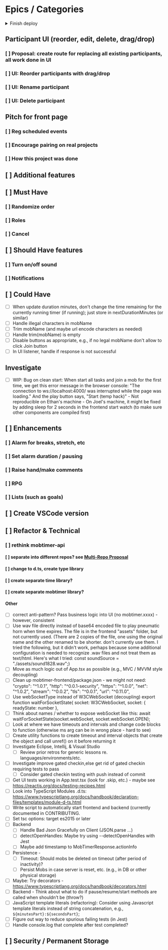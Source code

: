 # Epics / Categories

<details><summary>Finish deploy</summary><blockquote>

- Copy changes from mobtimer-new repo, mobtimer-frontend</summary>

- <details><summary> Deploy mobtimer-frontend to render.com (or vercel.com)</summary><blockquote>

  - [ ] Set REACT_APP_WEBSOCKET_URL to something like: wss://final1-u56m.onrender.com
  - [ ] Verify working
  - [ ] Update CONTRIBUTING.md

</blockquote></details>

</blockquote></details>

## Participant UI (reorder, edit, delete, drag/drop)

### [ ] Proposal: create route for replacing all existing participants, all work done in UI

### [ ] UI: Reorder participants with drag/drop

### [ ] UI: Rename participant

### [ ] UI: Delete participant

## Pitch for front page

### [ ] Reg scheduled events

### [ ] Encourage pairing on real projects

### [ ] How this project was done

## [ ] Additional features

## [ ] Must Have

### [ ] Randomize order

### [ ] Roles

### [ ] Cancel

## [ ] Should Have features

### [ ] Turn on/off sound

### [ ] Notifications

## [ ] Could Have

- [ ] When update duration minutes, don't change the time remaining for the currently running timer (if running); just store in nextDurationMinutes (or similar)
- [ ] Handle illegal characters in mobName
- [ ] Trim mobName (and maybe url encode characters as needed)
- [ ] Handle trim(mobName) is empty
- [ ] Disable buttons as appropriate, e.g., if no legal mobName don't allow to click Join button
- [ ] In UI listener, handle if response is not successful

## Investigate

- [ ] WIP: Bug on clean start: When start all tasks and join a mob for the first time, we get this error message in the browser console: "The connection to ws://localhost:4000/ was interrupted while the page was loading." And the play button says, "Start (temp hack)" - Not reproducible on Ethan's machine - On Joel's machine, it might be fixed by adding sleep for 2 seconds in the frontend start watch (to make sure other components are compiled first)

## [ ] Enhancements

### [ ] Alarm for breaks, stretch, etc

### [ ] Set alarm duration / pausing

### [ ] Raise hand/make comments

### [ ] RPG

### [ ] Lists (such as goals)

## [ ] Create VSCode version

## [ ] Refactor & Technical

### [ ] rethink mobtimer-api

#### [ ] separate into different repos? see [Multi-Repo Proposal](./proposal-multiple-repos.md)

#### [ ] change to d.ts, create type library

#### [ ] create separate time library?

#### [ ] create separate mobtimer library?

#### Other

- [ ] correct anti-pattern? Pass business logic into UI (no mobtimer.xxxx) - however, consistent
- [ ] Use wav file directly instead of base64 encoded file to play pneumatic horn when time expires. The file is in the frontend "assets" folder, but not currently used. (There are 2 copies of the file, one using the original name and the other renamed to be shorter. don't currently use them. I tried the following, but it didn't work, perhaps because some additional configuration is needed to recognize .wav files and not treat them as text/html. Here's what I tried: const soundSource = "./assets/sound1828.wav";)
- [ ] Move as much logic out of App.tsx as possible (e.g., MVC / MVVM style decoupling)
- [ ] Clean up mobtimer-frontend/package.json - we might not need:
      "crypto": "^1.0.1",
      "http": "^0.0.1-security",
      "https": "^1.0.0",
      "net": "^1.0.2",
      "stream": "^0.0.2",
      "tls": "^0.0.1",
      "url": "^0.11.0",
- [ ] Use webSocketType instead of W3CWebSocket (decoupling)
      export function waitForSocketState(
      socket: W3CWebSocket,
      socket: { readyState: number },
- [ ] Think about names / whether to expose webSocket like this:
      await waitForSocketState(socket.webSocket, socket.webSocket.OPEN);
- [ ] Look at where we have timeouts and intervals and change code blocks to function (otherwise ms arg can be in wrong place - hard to see)
- [ ] Create utility functions to create timeout and interval objects that create the object and call unref() on it before returning it
- [ ] Investigate Eclipse, Intellij, & Visual Studio
  - [ ] Review prior retros for generic lessons re. languages/environments/etc.
- [ ] Investigate improve gated checkin,else get rid of gated checkin requiring tests to pass
  - [ ] Consider gated checkin testing with push instead of commit
- [ ] Get UI tests working in App.test.tsx (look for .skip, etc.) - maybe see https://reactjs.org/docs/testing-recipes.html
- [ ] Look into TypeScript Modules .d.ts: https://www.typescriptlang.org/docs/handbook/declaration-files/templates/module-d-ts.html
- [ ] Write script to automatically start frontend and backend (currently documented in CONTRIBUTING.
- [ ] Set tsc options: target es2015 or later
- [ ] Backend
  - [ ] Handle Bad Json Gracefully on Client (JSON.parse …)
  - [ ] detectOpenHandles: Maybe try using --detectOpenHandles with Jest
  - [ ] Maybe add timestamp to MobTimerResponse.actionInfo
- [ ] Persistence -
  - [ ] Timeout: Should mobs be deleted on timeout (after period of inactivity)?
  - [ ] Persist Mobs in case server is reset, etc. (e.g., in DB or other physical storage)
- [ ] Maybe: Try decorators - https://www.typescriptlang.org/docs/handbook/decorators.html
- [ ] Backend - Think about what to do if pause/resume/start methods are called when shouldn’t be (throw?)
- [ ] JavaScript template literals (refactoring): Consider using Javascript template literals instead of string concatenation, e.g., `${minutesPart}:${secondsPart}`;
- [ ] Figure out way to reduce spurious failing tests (in Jest)
- [ ] Handle console.log that complete after test completed?

## [ ] Security / Permanent Storage
